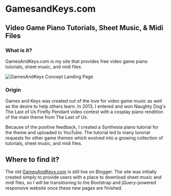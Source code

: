 # GamesandKeys.com
## Video Game Piano Tutorials, Sheet Music, & Midi Files

### What is it?

GamesAndKeys.com is my site that provides free video game piano tutorials, sheet music, and midi files. 

<img src="https://lh3.googleusercontent.com/Fp_uddCeeA0brThUPlnp4cebGWeVeZkMCbnzXPOKoaRY2OBcU01lcM4lTBXhX6k16EeA_xb6T_EFoedw1-mpoFFY28bYWg_L_9YFunhbBzLTBqgrNcregsbn3v3aiKGgHqX2JZc7WQG-p0V9AxrsLkHNhORoIj6pa58QIm0xDlhPn-J9muUy9p55X0XJnNkLo8L5560u_u5pSFKe_VUBJbvYDXjkky2b71KMrik7An5l80HJXyHnztnmW2GiZfTDGiKM3Ik7Tgz_Nya0JvF1M1R-RihStUFleJo7Ht4azd2AB-wl_jMICzcODcDV4CZaq-BBG_ruM5KDq94G7pOQpHQ7i40NmWuD-Z603Mf78wiIq2LlzcXRk8yGvFezbqzBDZPxAFp8TK3dOmGXn_yZI7la65WgTZR3b3qVPmtvH5w2rPaImmhhfvY9oXKTVeTSCD4nILYonU4HGqffNbBxKwZ8kYmQnk0OFIlfukry0Nl4y6IOEIiYdT6Vsy-ViSCBP3sAp8kD_gcA6EBDEjEMyT5_RQt2NP52VTweutGSThKX-WW4SgWCz-wT8Su--gbjaoOWMMFiL6iTBrY2dYwvINnwAHaho3NfanWGiQ5yvs83WsPYsDwIDQ=w1278-h627-no" alt="GamesAndKeys Concept Landing Page">

### Origin
Games and Keys was created out of the love for video game music as well as the desire to help others learn. In 2013, I entered and won Naughty Dog's The Last of Us Firefly Pendant video contest with a cosplay piano rendition of the main theme from The Last of Us. 

Because of the positive feedback, I created a Synthesia piano tutorial for the theme and uploaded to YouTube. The tutorial led to many turorial requests for other game themes which evolved into a growing collection of tutorials, sheet music, and midi files. 

## Where to find it?
The old [GamesAndKeys.com](www.gamesandkeys.com) is still live on Blogger. The site was initially created simply to provide users with a place to download sheet music and midi files, so I will be transitioning to the Bootstrap and jQuery-powered responsive website once these new pages are finished.
